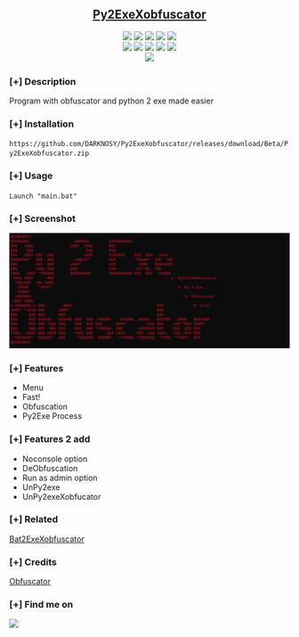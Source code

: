 <h2 align="center"><u>Py2ExeXobfuscator</u></h2>

<p align="center">
    <img src="https://img.shields.io/github/stars/DARKNOSY/Py2ExeXobfuscator?style=for-the-badge&color=orange">
    <img src="https://img.shields.io/github/forks/DARKNOSY/Py2ExeXobfuscator?style=for-the-badge&color=purple">
    <img src="https://img.shields.io/github/license/DARKNOSY/Py2ExeXobfuscator?style=for-the-badge&color=blue">
    <img src="https://img.shields.io/github/issues/DARKNOSY/Py2ExeXobfuscator?style=for-the-badge&color=red">
    <img src="https://img.shields.io/github/contributors/DARKNOSY/Py2ExeXobfuscator?style=for-the-badge&color=cyan">
<br>
    <img src="https://img.shields.io/badge/Author-DARKNOSY-magenta?style=flat-square">
    <img src="https://img.shields.io/badge/Open%20Source-Yes-orange?style=flat-square">
    <img src="https://img.shields.io/badge/Maintained-Yes-cyan?style=flat-square">
    <img src="https://img.shields.io/badge/Made%20In-France-green?style=flat-square">
    <img src="https://img.shields.io/badge/Written%20In-Batch-blue?style=flat-square">
<br>
    <img src="https://github-readme-stats.vercel.app/api/pin/?username=DARKNOSY&repo=Py2ExeXobfuscator&theme=synthwave">
</p>

### [+] Description
Program with obfuscator and python 2 exe made easier

### [+] Installation
`https://github.com/DARKNOSY/Py2ExeXobfuscator/releases/download/Beta/Py2ExeXobfuscator.zip`

### [+] Usage
`Launch "main.bat"`

### [+] Screenshot
![screenshot](https://github.com/DARKNOSY/Py2ExeXobfuscator/blob/main/MENU.png?raw=true)

### [+] Features
 - Menu
 - Fast!
 - Obfuscation
 - Py2Exe Process
 
### [+] Features 2 add
 - Noconsole option
 - DeObfuscation
 - Run as admin option
 - UnPy2exe
 - UnPy2exeXobfucator

### [+] Related
<a href="https://github.com/DARKNOSY/Bat2ExeXobfuscator">Bat2ExeXobfuscator</a>

### [+] Credits 
<a href="https://github.com/Blank-c/BlankOBF">Obfuscator</a>

### [+] Find me on 
<a href="mailto:dark.help87@yahoo.com" target="_blank"><img src="https://img.shields.io/badge/Email-dark.help87@yahoo.com-blue?style=for-the-badge&logo=gmail"></a>
